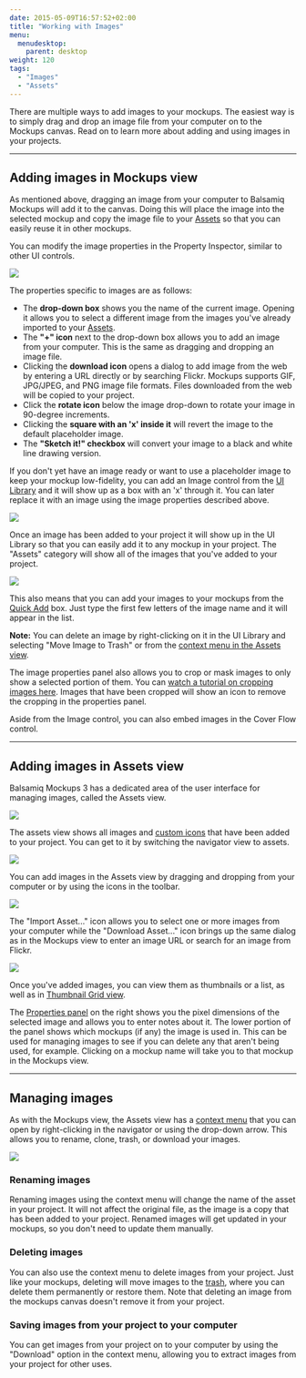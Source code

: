 ```yaml
---
date: 2015-05-09T16:57:52+02:00
title: "Working with Images"
menu:
  menudesktop:
    parent: desktop
weight: 120
tags:
  - "Images"
  - "Assets"
---
```


There are multiple ways to add images to your mockups. The easiest way is to simply drag and drop an image file from your computer on to the Mockups canvas. Read on to learn more about adding and using images in your projects.

* * *

## Adding images in Mockups view

As mentioned above, dragging an image from your computer to Balsamiq Mockups will add it to the canvas. Doing this will place the image into the selected mockup and copy the image file to your [Assets](#assetsview) so that you can easily reuse it in other mockups.

You can modify the image properties in the Property Inspector, similar to other UI controls.

![](http://media.balsamiq.com/img/support/docs/m4d/b3/image-properties.png)

The properties specific to images are as follows:

*   The **drop-down box** shows you the name of the current image. Opening it allows you to select a different image from the images you've already imported to your [Assets](#assetsview).
*   The **"+" icon** next to the drop-down box allows you to add an image from your computer. This is the same as dragging and dropping an image file.
*   Clicking the **download icon** opens a dialog to add image from the web by entering a URL directly or by searching Flickr. Mockups supports GIF, JPG/JPEG, and PNG image file formats. Files downloaded from the web will be copied to your project.
*   Click the **rotate icon** below the image drop-down to rotate your image in 90-degree increments.
*   Clicking the **square with an 'x' inside it** will revert the image to the default placeholder image.
*   The **"Sketch it!" checkbox** will convert your image to a black and white line drawing version.

If you don't yet have an image ready or want to use a placeholder image to keep your mockup low-fidelity, you can add an Image control from the [UI Library](http://support.balsamiq.com/customer/portal/articles/109151#uilibrary) and it will show up as a box with an 'x' through it. You can later replace it with an image using the image properties described above.

![](http://media.balsamiq.com/img/support/docs/m4d/b3/image-default.png)

Once an image has been added to your project it will show up in the UI Library so that you can easily add it to any mockup in your project. The "Assets" category will show all of the images that you've added to your project.

![](http://media.balsamiq.com/img/support/docs/m4d/b3/assets-uilibrary.png)

This also means that you can add your images to your mockups from the [Quick Add](http://support.balsamiq.com/customer/portal/articles/109151#quickadd) box. Just type the first few letters of the image name and it will appear in the list.

**Note:** You can delete an image by right-clicking on it in the UI Library and selecting "Move Image to Trash" or from the [context menu in the Assets view](#managing).

The image properties panel also allows you to crop or mask images to only show a selected portion of them. You can [watch a tutorial on cropping images here](http://support.balsamiq.com/customer/portal/articles/1430586). Images that have been cropped will show an icon to remove the cropping in the properties panel.

Aside from the Image control, you can also embed images in the Cover Flow control.

* * *

## Adding images in Assets view

Balsamiq Mockups 3 has a dedicated area of the user interface for managing images, called the Assets view.

![](http://media.balsamiq.com/img/support/docs/m4d/b3/assets.png)

The assets view shows all images and [custom icons](http://support.balsamiq.com/customer/portal/articles/110202#custom) that have been added to your project. You can get to it by switching the navigator view to assets.

![](http://media.balsamiq.com/img/support/docs/m4d/b3/assets1.png)

You can add images in the Assets view by dragging and dropping from your computer or by using the icons in the toolbar.

![](http://media.balsamiq.com/img/support/docs/m4d/b3/assets2.png)

The "Import Asset..." icon allows you to select one or more images from your computer while the "Download Asset..." icon brings up the same dialog as in the Mockups view to enter an image URL or search for an image from Flickr.

![](http://media.balsamiq.com/img/support/docs/m4d/b3/add-from-web.png)

Once you've added images, you can view them as thumbnails or a list, as well as in [Thumbnail Grid view](http://support.balsamiq.com/customer/portal/articles/109151#thumbnailgrid).

The [Properties panel](http://support.balsamiq.com/customer/portal/articles/109151#propertiespanel) on the right shows you the pixel dimensions of the selected image and allows you to enter notes about it. The lower portion of the panel shows which mockups (if any) the image is used in. This can be used for managing images to see if you can delete any that aren't being used, for example. Clicking on a mockup name will take you to that mockup in the Mockups view.

* * *

## Managing images

As with the Mockups view, the Assets view has a [context menu](http://support.balsamiq.com/customer/portal/articles/109151#contextmenu) that you can open by right-clicking in the navigator or using the drop-down arrow. This allows you to rename, clone, trash, or download your images.

![](http://media.balsamiq.com/img/support/docs/m4d/b3/assets-context-menu.png)

### Renaming images

Renaming images using the context menu will change the name of the asset in your project. It will not affect the original file, as the image is a copy that has been added to your project. Renamed images will get updated in your mockups, so you don't need to update them manually.

### Deleting images

You can also use the context menu to delete images from your project. Just like your mockups, deleting will move images to the [trash](http://support.balsamiq.com/customer/portal/articles/1844131#trash), where you can delete them permanently or restore them. Note that deleting an image from the mockups canvas doesn't remove it from your project.

### Saving images from your project to your computer

You can get images from your project on to your computer by using the "Download" option in the context menu, allowing you to extract images from your project for other uses.
